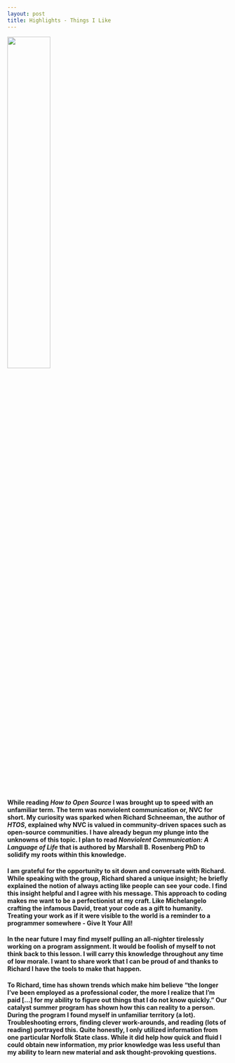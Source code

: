 ```yaml
---
layout: post
title: Highlights - Things I Like
---
```

<img src="https://github.com/snwarner22/snwarner22.github.ioOLD/assets/137221902/b14ab7e0-1c9e-45f7-98e9-31920f6ffc5b" width="44%"/>

#### While reading *How to Open Source* I was brought up to speed with an unfamiliar term. The term was nonviolent communication or, NVC for short. My curiosity was sparked when Richard Schneeman, the author of *HTOS*, explained why NVC is valued in community-driven spaces such as open-source communities. I have already begun my plunge into the unknowns of this topic. I plan to read *Nonviolent Communication: A Language of Life* that is authored by Marshall B. Rosenberg PhD to solidify my roots within this knowledge.

#### I am grateful for the opportunity to sit down and conversate with Richard. While speaking with the group, Richard shared a unique insight; he briefly explained the notion of always acting like people can see your code. I find this insight helpful and I agree with his message. This approach to coding makes me want to be a perfectionist at my craft. Like Michelangelo crafting the infamous David, treat your code as a gift to humanity. Treating your work as if it were visible to the world is a reminder to a programmer somewhere - Give It Your All!
#### In the near future I may find myself pulling an all-nighter tirelessly working on a program assignment. It would be foolish of myself to not think back to this lesson. I will carry this knowledge throughout any time of low morale. I want to share work that I can be proud of and thanks to Richard I have the tools to make that happen.

#### To Richard, time has shown trends which make him believe “the longer I’ve been employed as a professional coder, the more I realize that I’m paid […] for my ability to figure out things that I do not know quickly.” Our catalyst summer program has shown how this can reality to a person. During the program I found myself in unfamiliar territory (a lot). Troubleshooting errors, finding clever work-arounds, and reading (lots of reading) portrayed this. Quite honestly, I only utilized information from one particular Norfolk State class. While it did help how quick and fluid I could obtain new information, my prior knowledge was  less useful than my ability to learn new material and ask thought-provoking questions.
